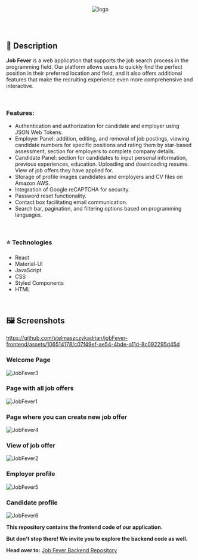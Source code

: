 <p align="center">
  <img src="https://github.com/stelmaszczykadrian/jobFever-frontend/assets/106514178/b35d3d45-782d-4009-9fa9-baeb5017a61f" alt="logo">
</p>

<br><br>

## 📖 Description

**Job Fever** is a web application that supports the job search process in the programming field. Our platform allows users to quickly find the perfect position in their preferred location and field, and it also offers additional features that make the recruiting experience even more comprehensive and interactive.

<br>

### Features:
<ul>
  <li>Authentication and authorization for candidate and employer using JSON Web Tokens.</li>
  <li>Employer Panel: addition, editing, and removal of job postings, viewing candidate numbers for specific positions and rating them by star-based assessment, section for employers to complete company details.</li>
  <li>Candidate Panel: section for candidates to input personal information, previous experiences, education. Uploading and downloading resume. View of job offers they have applied for.</li>
  <li>Storage of profile images candidates and employers and CV files on Amazon AWS.</li>
  <li>Integration of Google reCAPTCHA for security.</li>
  <li>Password reset functionality.</li>
  <li>Contact box facilitating email communication.</li>
  <li>Search bar, pagination, and filtering options based on programming languages.</li>
</ul>

<br>

### :star: Technologies
<ul>
  <li>React</li></li>
  <li>Material-UI</li>
  <li>JavaScript</li>
  <li>CSS</li>
  <li>Styled Components</li>
  <li>HTML</li>
</ul>

<br>

## 🖼️ Screenshots

https://github.com/stelmaszczykadrian/jobFever-frontend/assets/106514178/c07f49ef-ae54-4bde-a11d-8c092295d45d

### Welcome Page

![JobFever3](https://github.com/stelmaszczykadrian/jobFever-backend/assets/106514178/0e04579e-70bb-4c76-a926-f005aebe3a17)

### Page with all job offers
![JobFever1](https://github.com/stelmaszczykadrian/jobFever-backend/assets/106514178/6ea9ba9e-568e-42b7-9102-97c9da929c52)

### Page where you can create new job offer
![JobFever4](https://github.com/stelmaszczykadrian/jobFever-backend/assets/106514178/ae8b7920-2270-4d3e-8b77-2b87bb45165a)

### View of job offer

![JobFever2](https://github.com/stelmaszczykadrian/jobFever-backend/assets/106514178/ae653ff5-90cf-4936-af2c-5c5d1b3d71c2)

### Employer profile
![JobFever5](https://github.com/stelmaszczykadrian/jobFever-backend/assets/106514178/fa0c1c3a-d750-4d79-a69d-c1931c5e46e4)


### Candidate profile
![JobFever6](https://github.com/stelmaszczykadrian/jobFever-backend/assets/106514178/564bf220-5ff9-45ec-9cdf-19215ce92e56)

**This repository contains the frontend code of our application.**

**But don't stop there! We invite you to explore the backend code as well.**

**Head over to:** [Job Fever Backend Repository](https://github.com/stelmaszczykadrian/jobFever-backend)
